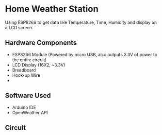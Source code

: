 # Home Weather Station
Using ESP8266 to get data like Temperature, Time, Humidity and display on a LCD screen.

## Hardware Components
* ESP8266 Module (Powered by micro USB, also outputs 3.3V of power to the entire circuit)
* LCD Display (16X2, ~3.3V)
* Breadboard 
* Hook-up Wire
* 

## Software Used
* Arduino IDE
* OpenWeather API

## Circuit 

